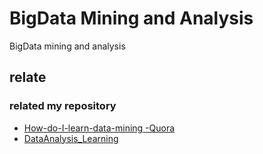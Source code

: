# BigData Mining and Analysis
BigData mining and analysis 
## relate
### related my repository
* [How-do-I-learn-data-mining -Quora](https://qr.ae/TW7yx9)
* [DataAnalysis_Learning](https://github.com/FreedomHappy/DataAnalysis_Learning)

